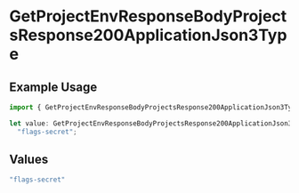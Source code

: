 # GetProjectEnvResponseBodyProjectsResponse200ApplicationJson3Type

## Example Usage

```typescript
import { GetProjectEnvResponseBodyProjectsResponse200ApplicationJson3Type } from "@vercel/sdk/models/operations/getprojectenv.js";

let value: GetProjectEnvResponseBodyProjectsResponse200ApplicationJson3Type =
  "flags-secret";
```

## Values

```typescript
"flags-secret"
```